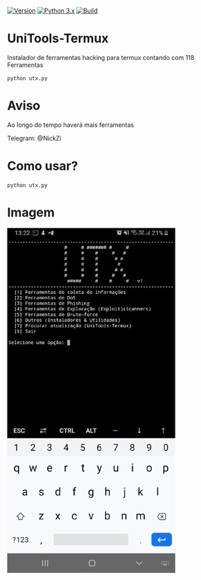 [![Version](https://img.shields.io/badge/UniTools--Termux-Alfa%20v1-red.svg)]()
[![Python 3.x](https://img.shields.io/badge/Python-3.x-blue.svg)]()
[![Build](https://img.shields.io/badge/Compativel-Termux-brightgreen.svg)]()



# UniTools-Termux
Instalador de ferramentas hacking para termux contando com 118‬ Ferramentas


```
python utx.py
```

# Aviso
Ao longo do tempo haverá mais ferramentas


Telegram: @NickZi

# Como usar?
```
python utx.py
```

# Imagem
<img src="modulos/utx.jpeg">


